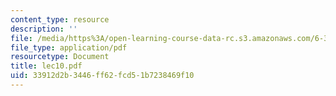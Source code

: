 ```yaml
---
content_type: resource
description: ''
file: /media/https%3A/open-learning-course-data-rc.s3.amazonaws.com/6-336j-introduction-to-numerical-simulation-sma-5211-fall-2003/33912d2b3446ff62fcd51b7238469f10_lec10.pdf
file_type: application/pdf
resourcetype: Document
title: lec10.pdf
uid: 33912d2b-3446-ff62-fcd5-1b7238469f10
---
```

